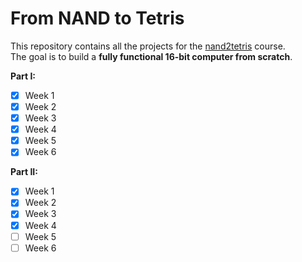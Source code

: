 # From NAND to Tetris

This repository contains all the projects for the [nand2tetris](https://www.nand2tetris.org/) course.  
The goal is to build a **fully functional 16-bit computer from scratch**.

**Part I:**  
- [x] Week 1
- [x] Week 2
- [x] Week 3
- [x] Week 4
- [x] Week 5
- [x] Week 6

**Part II:**  
- [x] Week 1
- [x] Week 2
- [x] Week 3
- [x] Week 4
- [ ] Week 5
- [ ] Week 6